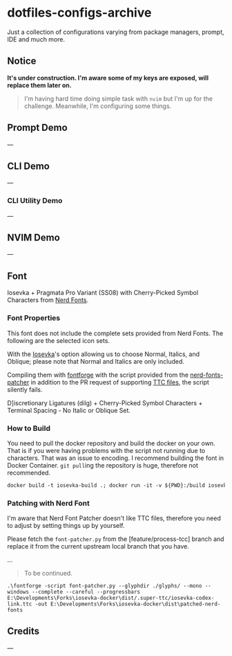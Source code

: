# dotfiles-configs-archive

Just a collection of configurations varying from package managers, prompt, IDE and much more.

## Notice

**It's under construction. I'm aware some of my keys are exposed, will replace them later on.**

> I'm having hard time doing simple task with `nvim` but I'm up for the challenge.
> Meanwhile, I'm configuring some things.

## Prompt Demo

—

## CLI Demo

—

### CLI Utility Demo

—

## NVIM Demo

—

## Font

Iosevka + Pragmata Pro Variant (SS08) with Cherry-Picked Symbol Characters from [Nerd Fonts](https://github.com/ryanoasis/nerd-fonts).

### Font Properties

This font does not include the complete sets provided from Nerd Fonts. The following are the selected icon sets.

With the [Iosevka](https://github.com/be5invis/Iosevka)'s option allowing us to choose Normal, Italics, and Oblique; please note that Normal and Italics are only included.

Compiling them with [fontforge](https://github.com/fontforge/fontforge) with the script provided from the [nerd-fonts-patcher](https://github.com/ryanoasis/nerd-fonts) in addition to the PR request of supporting [TTC files](https://github.com/ryanoasis/nerd-fonts/tree/feature/process-ttc), the script silently fails.

D]iscretionary Ligatures (dilg) + Cherry-Picked Symbol Characters + Terminal Spacing - No Italic or Oblique Set.

<Picture Here>

### How to Build

You need to pull the docker repository and build the docker on your own. That is if you were having problems with the script not running due to characters. That was an issue to encoding. I recommend building the font in Docker Container. `git pull`ing the repository is huge, therefore not recommended.

```txt
docker build -t iosevka-build .; docker run -it -v ${PWD}:/build iosevka-build super-ttc::iosevka-codex-link
```

### Patching with Nerd Font

I'm aware that Nerd Font Patcher doesn't like TTC files, therefore you need to adjust by setting things up by yourself.

Please fetch the `font-patcher.py` from the [feature/process-tcc] branch and replace it from the current upstream local branch that you have.

...

> To be continued.

```
.\fontforge -script font-patcher.py --glyphdir ./glyphs/ --mono --windows --complete --careful --progressbars E:\Developments\Forks\iosevka-docker\dist/.super-ttc/iosevka-codex-link.ttc -out E:\Developments\Forks\iosevka-docker\dist\patched-nerd-fonts
```

## Credits

—
